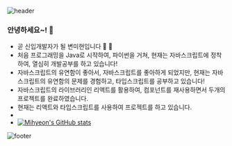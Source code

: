 ![header](https://capsule-render.vercel.app/api?type=wave&color=auto&height=800&section=header&text=capsule%20render&fontSize=90)
### 안녕하세요~! 👋
- 곧 신입개발자가 될 변미현입니다 🌱 🌱  
- 처음 프로그래밍을 Java로 시작하여, 파이썬을 거쳐, 현재는 자바스크립트에 정착하여, 열심히 개발공부를 하고 있습니다! 
- 자바스크립트의 유연함이 좋아서, 자바스크립트를 좋아하게 되었지만, 현재는 자바스크립트의 유연함의 문제를 경험하고, 타입스크립트를 공부하고 있습니다! 
- 자바스크립트의 라이브러리인 리액트를 활용하여, 컴포넌트를 재사용하면서 두개의 프로젝트를 완료하였습니다.
- 현재는 리액트와 타입스크립트를 사용하여 프로젝트를 하고 있습니다. 
- 
- [![Mihyeon's GitHub stats](https://github-readme-stats.vercel.app/api?username=cocoball200&count_private=true&show_icons=true&theme=dracula)](https://github.com/cocoball200/github-readme-stats)

![footer](https://capsule-render.vercel.app/api?section=footer)
<!--
**cocoball200/cocoball200** is a ✨ _special_ ✨ repository because its `README.md` (this file) appears on your GitHub profile.

Here are some ideas to get you started:

- 🔭 I’m currently working on ...
- 🌱 I’m currently learning ...
- 👯 I’m looking to collaborate on ...
- 🤔 I’m looking for help with ...
- 💬 Ask me about ...
- 📫 How to reach me: ...
- 😄 Pronouns: ...
- ⚡ Fun fact: ...
-->
